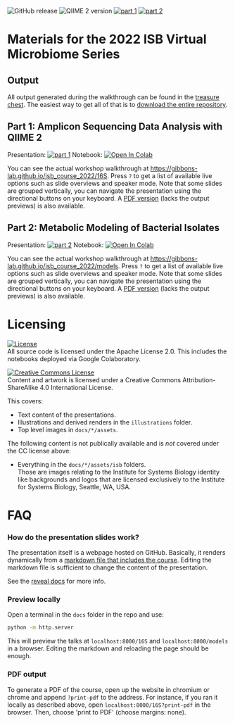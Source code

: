 ![GitHub release](https://img.shields.io/github/tag/Gibbons-Lab/isb_course_2022.svg)
![QIIME 2 version](https://img.shields.io/badge/Qiime%202%20version-2022.8-blue.svg)
[![part 1](https://img.shields.io/website?up_color=green&up_message=up&label=part%201&url=https%3A%2F%2Fgibbons-lab.github.io%2Fisb_course_2022%2F16S)](https://gibbons-lab.github.io/isb_course_2022/16S)
[![part 2](https://img.shields.io/website?up_color=green&up_message=up&label=part%202&url=https%3A%2F%2Fgibbons-lab.github.io%2Fisb_course_2022%2Fmicom)](https://gibbons-lab.github.io/isb_course_2022/micom)

# Materials for the 2022 ISB Virtual Microbiome Series

## Output

All output generated during the walkthrough can be found in the
[treasure chest](treasure_chest). The easiest way to get all of that
is to [download the entire repository](https://github.com/Gibbons-Lab/isb_course_2022/archive/main.zip).

## Part 1: Amplicon Sequencing Data Analysis with QIIME 2

Presentation: [![part 1](https://img.shields.io/website?up_color=green&up_message=up&label=part%201&url=https%3A%2F%2Fgibbons-lab.github.io%2Fisb_course_2022%2F16S)](https://gibbons-lab.github.io/isb_course_2022/16S)
Notebook: [![Open In Colab](https://colab.research.google.com/assets/colab-badge.svg)](https://colab.research.google.com/github/Gibbons-Lab/isb_course_2022/blob/main/16S_2022.ipynb)

You can see the actual workshop walkthrough at
https://gibbons-lab.github.io/isb_course_2022/16S. Press `?` to get a list
of available live options such as slide overviews and speaker mode. Note that
some slides are grouped vertically, you can navigate the presentation using
the directional buttons on your keyboard.
A [PDF version](part1.pdf) (lacks the output previews) is also available.


## Part 2: Metabolic Modeling of Bacterial Isolates

Presentation: [![part 2](https://img.shields.io/website?up_color=green&up_message=up&label=part%202&url=https%3A%2F%2Fgibbons-lab.github.io%2Fisb_course_2022%2Fmicom)](https://gibbons-lab.github.io/isb_course_2022/micom)
Notebook: [![Open In Colab](https://colab.research.google.com/assets/colab-badge.svg)](https://colab.research.google.com/github/Gibbons-Lab/isb_course_2022/blob/main/micom.ipynb)

You can see the actual workshop walkthrough at
https://gibbons-lab.github.io/isb_course_2022/models. Press `?` to get a list
of available live options such as slide overviews and speaker mode. Note that
some slides are grouped vertically, you can navigate the presentation using
the directional buttons on your keyboard.
A [PDF version](part2.pdf) (lacks the output previews) is also available.

# Licensing

[![License](https://img.shields.io/badge/License-Apache%202.0-blue.svg)](https://opensource.org/licenses/Apache-2.0)<br>
All source code is licensed under the Apache License 2.0. This includes the notebooks deployed via Google Colaboratory.

<a rel="license" href="http://creativecommons.org/licenses/by-sa/4.0/"><img alt="Creative Commons License" style="border-width:0" src="https://i.creativecommons.org/l/by-sa/4.0/80x15.png" /></a><br />Content and artwork is licensed under a Creative Commons Attribution-ShareAlike 4.0 International License.

This covers:

- Text content of the presentations.
- Illustrations and derived renders in the `illustrations` folder.
- Top level images in `docs/*/assets`.

The following content is not publically available and is *not* covered under the CC license above:

- Everything in the `docs/*/assets/isb` folders.<br>
  Those are images relating to the Institute for Systems Biology identity like backgrounds and logos
  that are licensed exclusively to the Institute for Systems Biology, Seattle, WA, USA.

# FAQ

### How do the presentation slides work?

The presentation itself is a webpage hosted on GitHub. Basically, it
renders dynamically from a [markdown file that includes the course](docs/16S/talk.md).
Editing the markdown file is sufficient to change the content of the presentation.

See the [reveal docs](https://github.com/hakimel/reveal.js/#markdown) for more info.

### Preview locally

Open a terminal in the `docs` folder in the repo and use:

```bash
python -m http.server
```

This will preview the talks at `localhost:8000/16S` and `localhost:8000/models` in a browser. Editing the
markdown and reloading the page should be enough.

### PDF output

To generate a PDF of the course, open up the website in chromium or chrome and
append `?print-pdf` to the address. For instance, if you ran it locally as
described above, open `localhost:8000/16S?print-pdf` in the browser. Then, choose
'print to PDF' (choose margins: none).



